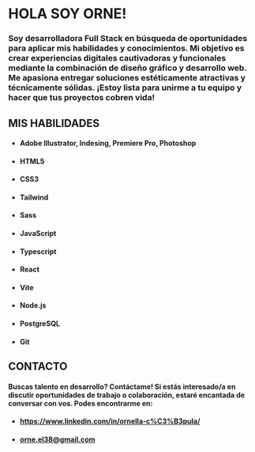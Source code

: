 # HOLA SOY ORNE!

### Soy desarrolladora Full Stack en búsqueda de oportunidades para aplicar mis habilidades y conocimientos. Mi objetivo es crear experiencias digitales cautivadoras y funcionales mediante la combinación de diseño gráfico y desarrollo web. Me apasiona entregar soluciones estéticamente atractivas y técnicamente sólidas. ¡Estoy lista para unirme a tu equipo y hacer que tus proyectos cobren vida!


## MIS HABILIDADES

- #### Adobe Illustrator, Indesing, Premiere Pro, Photoshop <i class="fab fa-adobe"></i>
- #### HTML5 <i class="fab fa-html5"></i>
- #### CSS3 <i class="fab fa-css3-alt"></i>
- #### Tailwind <i class="fab fa-tailwind"></i>
- #### Sass <i class="fab fa-sass"></i>
- #### JavaScript <i class="fab fa-js"></i>
- #### Typescript <i class="fab fa-js"></i> <!-- Puedes usar el mismo icono para JavaScript y TypeScript si lo deseas -->
- #### React <i class="fab fa-react"></i>
- #### Vite <i class="fas fa-cog"></i> <!-- Puedes usar un icono de engranaje para Vite -->
- #### Node.js <i class="fab fa-node"></i>
- #### PostgreSQL <i class="fas fa-database"></i> <!-- Puedes usar un icono de base de datos para PostgreSQL -->
- #### Git <i class="fab fa-git"></i>


## CONTACTO

#### Buscas talento en desarrollo? Contáctame! Si estás interesado/a en discutir oportunidades de trabajo o colaboración, estaré encantada de conversar con vos. Podes encontrarme en:

- #### https://www.linkedin.com/in/ornella-c%C3%B3pula/
- #### orne.el38@gmail.com
